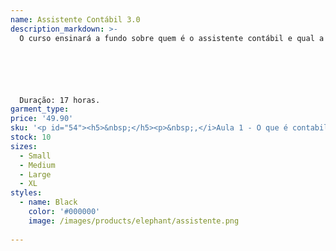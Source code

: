 ```yaml
---
name: Assistente Contábil 3.0
description_markdown: >-
  O curso ensinará a fundo sobre quem é o assistente contábil e qual a sua função no mercado.






  Duração: 17 horas.
garment_type:
price: '49.90'
sku: '<p id="54"><h5>&nbsp;</h5><p>&nbsp;,</i>Aula 1 - O que é contabilidade</p><p>&nbsp;,</i>Aula 2 - Facilidade com cálculos e raciocínio analítco</p><p>&nbsp;,</i>Aula 3 - Tipos de empresas</p><p>&nbsp;,</i>Aula 4 - Ser resiliente com liderança para exercer o poder de decisão</p><p>&nbsp;,</i>Aula 5 - O gestor de recursos</p><p>&nbsp;,</i>Aula 6 - A relação do tripé: Conhecer - Adequar - Atender</p><p>&nbsp;,</i>Aula 7 - Atvidades de Relacionamento Pessoal</p><p>&nbsp;,</i>Aula 8 - Atvidades na função</p><p>&nbsp;,</i>Aula 9 - Contas do Passivo</p><p>&nbsp;,</i>Aula 10 - Método das Partidas Dobradas</p><p>&nbsp;,</i>Aula 11 - Balancete de Verifcação</p><p>&nbsp;,</i>Aula 12 - Balanço Patrimonial</p><p>&nbsp;,</i>Aula 13 - Escrituração contábil</p><p>&nbsp;,</i>Aula 14 - Suporte às equipes de trabalho</p><p>&nbsp;,</i>Aula 15 - Necessidades da Empresa</p><p>&nbsp;,</i>Aula 16 - Educação Corporatva</p><p>&nbsp;,</i>Aula 17 - O que é a inteligência emocional?</p><p>&nbsp;,</i>Aula 18 - Envolvimento Emocional</p><p>&nbsp;,</i>Aula 19 - Assistente Metacompetente</p><p>&nbsp;,</i>Aula 20 - Termos Utlizados na Administração e no Marketing</p><p>&nbsp;,</i>Aula 21 - Análise de resultados fnanceiros</p><p>&nbsp;,</i>Aula 22 - Análise do Negócio</p><p>&nbsp;,</i>Aula 23 - Níveis e Tipos de Decisões</p><p>&nbsp;,</i>Aula 24 - Fases das Tomadas de Decisões</p><p>&nbsp;,</i>Aula 25 - Computação em Nuvem</p><p>&nbsp;,</i>Aula 26 - Utlização e Segurança dos Recursos na Nuvem</p><p>&nbsp;,</i>Aula 27 - O Dia A Dia do Assistente Contábil - Parte 1</p><p>&nbsp;,</i>Aula 28 - O Dia A Dia do Assistente Contábil - Parte 2</p><p>&nbsp;,</i>Aula 29 - Suporte à Gestão de Pessoas - Parte 1</p><p>&nbsp;,</i>Aula 30 - Suporte à Gestão de Pessoas - Parte 2</p><p>&nbsp;,</i>Aula 31 - Étca Profssional - Parte 1</p><p>&nbsp;,</i>Aula 32 - Étca Profssional - Parte 2</p><p>&nbsp;,</i>Aula 33 - Elaboração do Currículo</p><p>&nbsp;,</i>Aula 34 - A Entrevista</p></p>'
stock: 10
sizes:
  - Small
  - Medium
  - Large
  - XL
styles:
  - name: Black
    color: '#000000'
    image: /images/products/elephant/assistente.png
  
---
```


